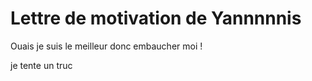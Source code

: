

# Lettre de motivation de Yannnnnis

Ouais je suis le meilleur donc embaucher moi !

je tente un truc
